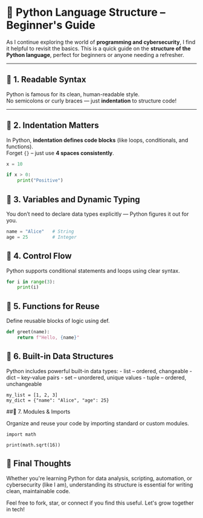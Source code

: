 # 🐍 Python Language Structure – Beginner's Guide

As I continue exploring the world of **programming and cybersecurity**, I find it helpful to revisit the basics. This is a quick guide on the **structure of the Python language**, perfect for beginners or anyone needing a refresher.

---

## 🔹 1. Readable Syntax

Python is famous for its clean, human-readable style.  
No semicolons or curly braces — just **indentation** to structure code!

---

## 🔹 2. Indentation Matters

In Python, **indentation defines code blocks** (like loops, conditionals, and functions).  
Forget `{}` – just use **4 spaces consistently**.

```python
x = 10

if x > 0:
    print("Positive")

```


## 🔹 3. Variables and Dynamic Typing

You don’t need to declare data types explicitly — Python figures it out for you.

```python
name = "Alice"   # String
age = 25         # Integer

```
## 🔹 4. Control Flow

Python supports conditional statements and loops using clear syntax.

```python
for i in range(3):
    print(i)

```

## 🔹 5. Functions for Reuse
Define reusable blocks of logic using def.

```python
def greet(name):
    return f"Hello, {name}"

```

## 🔹 6. Built-in Data Structures

Python includes powerful built-in data types:
    - list – ordered, changeable
    - dict – key-value pairs
    - set – unordered, unique values
    - tuple – ordered, unchangeable
    
```
my_list = [1, 2, 3]
my_dict = {"name": "Alice", "age": 25}

```
##🔹 7. Modules & Imports

Organize and reuse your code by importing standard or custom modules.

```
import math

print(math.sqrt(16))
```

## 💬 Final Thoughts

Whether you're learning Python for data analysis, scripting, automation, or cybersecurity (like I am), understanding its structure is essential for writing clean, maintainable code.

Feel free to fork, star, or connect if you find this useful. Let's grow together in tech!
